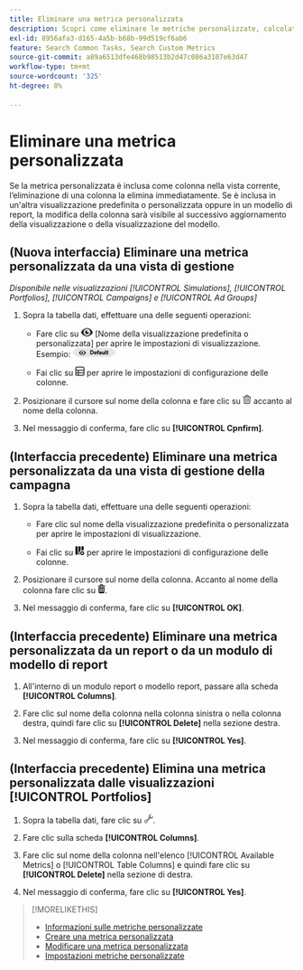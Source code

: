 ```yaml
---
title: Eliminare una metrica personalizzata
description: Scopri come eliminare le metriche personalizzate, calcolate dalle metriche standard.
exl-id: 8956afa3-d165-4a5b-b68b-99d519cf6ab6
feature: Search Common Tasks, Search Custom Metrics
source-git-commit: a89a6513dfe468b98513b2d47c086a3107e63d47
workflow-type: tm+mt
source-wordcount: '325'
ht-degree: 0%

---
```


# Eliminare una metrica personalizzata

Se la metrica personalizzata è inclusa come colonna nella vista corrente, l’eliminazione di una colonna la elimina immediatamente. Se è inclusa in un&#39;altra visualizzazione predefinita o personalizzata oppure in un modello di report, la modifica della colonna sarà visibile al successivo aggiornamento della visualizzazione o della visualizzazione del modello.

## (Nuova interfaccia) Eliminare una metrica personalizzata da una vista di gestione

*Disponibile nelle visualizzazioni [!UICONTROL Simulations], [!UICONTROL Portfolios], [!UICONTROL Campaigns] e [!UICONTROL Ad Groups]*

1. Sopra la tabella dati, effettuare una delle seguenti operazioni:

   * Fare clic su ![Selettore visualizzazione](/help/search-social-commerce/assets/view.png "Selettore visualizzazione") \[Nome della visualizzazione predefinita o personalizzata\] per aprire le impostazioni di visualizzazione. Esempio: ![Visualizzazione di esempio](/help/search-social-commerce/assets/view-selector-example.png "Visualizzazione di esempio")

   * Fai clic su ![Colonne personalizzate](/help/search-social-commerce/assets/custom-columns-new.png "Colonne personalizzate") per aprire le impostazioni di configurazione delle colonne.

1. Posizionare il cursore sul nome della colonna e fare clic su ![Elimina](/help/search-social-commerce/assets/delete-new.png "Elimina") accanto al nome della colonna.

1. Nel messaggio di conferma, fare clic su **[!UICONTROL Cpnfirm]**.

## (Interfaccia precedente) Eliminare una metrica personalizzata da una vista di gestione della campagna

1. Sopra la tabella dati, effettuare una delle seguenti operazioni:

   * Fare clic sul nome della visualizzazione predefinita o personalizzata per aprire le impostazioni di visualizzazione.

   * Fai clic su ![Colonne personalizzate](/help/search-social-commerce/assets/custom-columns.png "Colonne personalizzate") per aprire le impostazioni di configurazione delle colonne.

1. Posizionare il cursore sul nome della colonna. Accanto al nome della colonna fare clic su ![Elimina](/help/search-social-commerce/assets/delete.png "Elimina").

1. Nel messaggio di conferma, fare clic su **[!UICONTROL OK]**.

## (Interfaccia precedente) Eliminare una metrica personalizzata da un report o da un modulo di modello di report

1. All&#39;interno di un modulo report o modello report, passare alla scheda **[!UICONTROL Columns]**.

1. Fare clic sul nome della colonna nella colonna sinistra o nella colonna destra, quindi fare clic su **[!UICONTROL Delete]** nella sezione destra.

1. Nel messaggio di conferma, fare clic su **[!UICONTROL Yes]**.

## (Interfaccia precedente) Elimina una metrica personalizzata dalle visualizzazioni [!UICONTROL Portfolios]

1. Sopra la tabella dati, fare clic su ![Modifica visualizzazione selezionata](/help/search-social-commerce/assets/view-settings.png "Modifica visualizzazione selezionata").

1. Fare clic sulla scheda **[!UICONTROL Columns]**.

1. Fare clic sul nome della colonna nell&#39;elenco [!UICONTROL Available Metrics] o [!UICONTROL Table Columns] e quindi fare clic su **[!UICONTROL Delete]** nella sezione di destra.

1. Nel messaggio di conferma, fare clic su **[!UICONTROL Yes]**.

>[!MORELIKETHIS]
>
>* [Informazioni sulle metriche personalizzate](custom-metric-about.md)
>* [Creare una metrica personalizzata](custom-metric-create.md)
>* [Modificare una metrica personalizzata](custom-metric-edit.md)
>* [Impostazioni metriche personalizzate](custom-metric-settings.md)
